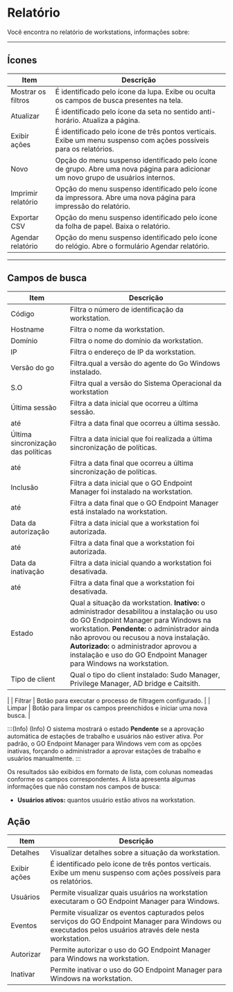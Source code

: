 # Relatório

Você encontra no relatório de workstations, informações sobre:

* * *

## Ícones

| Item | Descrição |
| --- | --- |
| Mostrar os filtros | É identificado pelo ícone da lupa. Exibe ou oculta os campos de busca presentes na tela. |
| Atualizar | É identificado pelo ícone da seta no sentido anti-horário. Atualiza a página. |
| Exibir ações | É identificado pelo ícone de três pontos verticais. Exibe um menu suspenso com ações possíveis para os relatórios. |
| Novo | Opção do menu suspenso identificado pelo ícone de grupo. Abre uma nova página para adicionar um novo grupo de usuários internos. |
| Imprimir relatório | Opção do menu suspenso identificado pelo ícone da impressora. Abre uma nova página para impressão do relatório. |
| Exportar CSV | Opção do menu suspenso identificado pelo ícone da folha de papel. Baixa o relatório. |
| Agendar relatório | Opção do menu suspenso identificado pelo ícone do relógio. Abre o formulário Agendar relatório. |

* * *

## Campos de busca

| Item | Descrição |
| --- | --- |
| 	Código	|	Filtra o número de identificação da workstation.	|
| 	Hostname	|	Filtra o nome da workstation.	|
| 	Domínio	|	Filtra o nome do domínio da workstation.	|
| 	IP	|	Filtra o endereço de IP da workstation.	|
| 	Versão do go	|	Filtra.qual a versão do agente do Go Windows instalado.	|
| 	S.O	|	Filtra qual a versão do Sistema Operacional da workstation	|
| 	Última sessão	|	Filtra a data inicial que ocorreu a última sessão.	|
| 	até	|	Filtra a data final que ocorreu a última sessão.	|
| 	Última sincronização das políticas	|	Filtra a data inicial que foi realizada a última sincronização de políticas.	|
| 	até	|	Filtra a data final que ocorreu a última sincronização de políticas.	|
| 	Inclusão	|	Filtra a data inicial que o GO Endpoint Manager foi instalado na workstation.	|
| 	até	|	Filtra a data final que o GO Endpoint Manager está instalado na workstation.	|
| 	Data da autorização	|	Filtra a data inicial que a workstation foi autorizada.	|
| 	até	|	Filtra a data final que a workstation foi autorizada.	|
| 	Data da inativação	|	Filtra a data inicial quando a workstation foi desativada.	|
| até |	Filtra a data final que a workstation foi desativada.	|
| Estado | Qual a situação da workstation. **Inativo:** o administrador desabilitou a instalação ou uso do GO Endpoint Manager para Windows na workstation. **Pendente:** o administrador ainda não aprovou ou recusou a nova instalação. **Autorizado:** o administrador aprovou a instalação e uso do GO Endpoint Manager para Windows na workstation. |
| Tipo de client | Qual o tipo do client instalado: Sudo Manager, Privilege Manager, AD bridge e Caitsith.
 |
| Filtrar | Botão para executar o processo de filtragem configurado. |
| Limpar | Botão para limpar os campos preenchidos e iniciar uma nova busca. |

:::(Info) (Info)
O sistema mostrará o estado **Pendente** se a aprovação automática de estações de trabalho e usuários não estiver ativa. Por padrão, o GO Endpoint Manager para Windows vem com as opções inativas, forçando o administrador a aprovar estações de trabalho e usuários manualmente.
:::


Os resultados são exibidos em formato de lista, com colunas nomeadas conforme os campos correspondentes. A lista apresenta algumas informações que não constam nos campos de busca:

* **Usuários ativos:** quantos usuário estão ativos na workstation.

## Ação

| Item | Descrição |
| --- | --- |
| Detalhes | Visualizar detalhes sobre a situação da workstation. |
| Exibir ações | É identificado pelo ícone de três pontos verticais. Exibe um menu suspenso com ações possíveis para os relatórios. |
| Usuários | Permite visualizar quais usuários na workstation executaram o GO Endpoint Manager para Windows. |
| Eventos | Permite visualizar os eventos capturados pelos serviços do GO Endpoint Manager para Windows ou executados pelos usuários através dele nesta workstation.  |
| Autorizar | Permite autorizar o uso do GO Endpoint Manager para Windows na workstation. |
| Inativar | Permite inativar o uso do GO Endpoint Manager para Windows na workstation. |